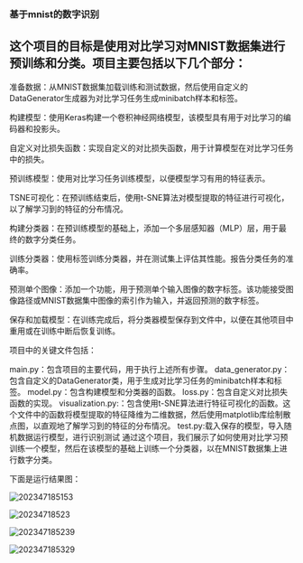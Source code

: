 ### 基于mnist的数字识别
## 这个项目的目标是使用对比学习对MNIST数据集进行预训练和分类。项目主要包括以下几个部分：

准备数据：从MNIST数据集加载训练和测试数据，然后使用自定义的DataGenerator生成器为对比学习任务生成minibatch样本和标签。

构建模型：使用Keras构建一个卷积神经网络模型，该模型具有用于对比学习的编码器和投影头。

自定义对比损失函数：实现自定义的对比损失函数，用于计算模型在对比学习任务中的损失。

预训练模型：使用对比学习任务训练模型，以便模型学习有用的特征表示。

TSNE可视化：在预训练结束后，使用t-SNE算法对模型提取的特征进行可视化，以了解学习到的特征的分布情况。

构建分类器：在预训练模型的基础上，添加一个多层感知器（MLP）层，用于最终的数字分类任务。

训练分类器：使用标签训练分类器，并在测试集上评估其性能。报告分类任务的准确率。

预测单个图像：添加一个功能，用于预测单个输入图像的数字标签。该功能接受图像路径或MNIST数据集中图像的索引作为输入，并返回预测的数字标签。

保存和加载模型：在训练完成后，将分类器模型保存到文件中，以便在其他项目中重用或在训练中断后恢复训练。

项目中的关键文件包括：

main.py：包含项目的主要代码，用于执行上述所有步骤。
data_generator.py：包含自定义的DataGenerator类，用于生成对比学习任务的minibatch样本和标签。
model.py：包含构建模型和分类器的函数。
loss.py：包含自定义对比损失函数的实现。
visualization.py:：包含使用t-SNE算法进行特征可视化的函数。这个文件中的函数将模型提取的特征降维为二维数据，然后使用matplotlib库绘制散点图，以直观地了解学习到的特征的分布情况。
test.py:载入保存的模型，导入随机数据运行模型，进行识别测试
通过这个项目，我们展示了如何使用对比学习预训练一个模型，然后在该模型的基础上训练一个分类器，以在MNIST数据集上进行数字分类。


下面是运行结果图：

![202347185153](https://user-images.githubusercontent.com/81458072/230604180-d48c7444-7bb1-4010-a6b6-620175465624.jpg)

![20234718523](https://user-images.githubusercontent.com/81458072/230604238-dec0a916-eefa-4178-a014-ff99e81ed9aa.jpg)

![202347185239](https://user-images.githubusercontent.com/81458072/230604254-e5d37825-031a-4f48-9376-60fad94a2f75.jpg)

![202347185329](https://user-images.githubusercontent.com/81458072/230604263-e90a0459-1391-4028-b459-ebc7953b2aaf.jpg)
